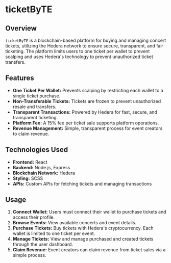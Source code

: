 # ticketByTE

## Overview

`ticketByTE` is a blockchain-based platform for buying and managing concert tickets, utilizing the Hedera network to ensure secure, transparent, and fair ticketing. The platform limits users to one ticket per wallet to prevent scalping and uses Hedera's technology to prevent unauthorized ticket transfers.

## Features

- **One Ticket Per Wallet:** Prevents scalping by restricting each wallet to a single ticket purchase.
- **Non-Transferable Tickets:** Tickets are frozen to prevent unauthorized resale and transfers.
- **Transparent Transactions:** Powered by Hedera for fast, secure, and transparent ticketing.
- **Platform Fee:** A 15% fee per ticket sale supports platform operations.
- **Revenue Management:** Simple, transparent process for event creators to claim revenue.

## Technologies Used

- **Frontend:** React
- **Backend:** Node.js, Express
- **Blockchain Network:** Hedera
- **Styling:** SCSS
- **APIs:** Custom APIs for fetching tickets and managing transactions

## Usage

1. **Connect Wallet:** Users must connect their wallet to purchase tickets and access their profile.
2. **Browse Events:** View available concerts and event details.
3. **Purchase Tickets:** Buy tickets with Hedera's cryptocurrency. Each wallet is limited to one ticket per event.
4. **Manage Tickets:** View and manage purchased and created tickets through the user dashboard.
5. **Claim Revenue:** Event creators can claim revenue from ticket sales via a simple process.

